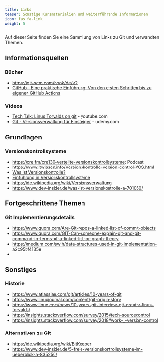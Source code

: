 ```yaml
---
title: Links
teaser: Sonstige Kursmaterialien und weiterführende Informationen
icon: fas fa-link
weight: 5
---
```


Auf dieser Seite finden Sie eine Sammlung von Links zu Git und verwandten Themen.

## Informationsquellen

### Bücher
- https://git-scm.com/book/de/v2
- [GitHub – Eine praktische Einführung: Von den ersten Schritten bis zu eigenen GitHub Actions](https://www.amazon.de/GitHub-praktische-Einf%C3%BChrung-Schritten-eigenen/dp/3960091419/ref=sr_1_1?__mk_de_DE=%C3%85M%C3%85%C5%BD%C3%95%C3%91&dchild=1&keywords=einf%C3%BChrung+git&qid=1618045256&sr=8-1)

### Videos

- [Tech Talk: Linus Torvalds on git](https://www.youtube.com/watch?v=4XpnKHJAok8) - youtube.com
- [Git - Versionsverwaltung für Einsteiger](https://www.udemy.com/course/git-versionsverwaltung-fuer-einsteiger) - udemy.com

## Grundlagen

### Versionskontrollsysteme

- https://cre.fm/cre130-verteilte-versionskontrollsysteme: Podcast
- https://www.itwissen.info/Versionskontrolle-version-control-VCS.html
- [Was ist Versionskontrolle?](https://www.atlassian.com/de/git/tutorials/what-is-version-control)
- [Einführung in Versionskontrollsysteme](https://wiki.linuxmuster.net/archiv/entwicklung:meta:git-tutorial:version-control)
- https://de.wikipedia.org/wiki/Versionsverwaltung
- https://www.dev-insider.de/was-ist-versionskontrolle-a-701050/

## Fortgeschrittene Themen

### Git Implementierungsdetails

- https://www.quora.com/Are-Git-repos-a-linked-list-of-commit-objects
- https://www.quora.com/GIT-Can-someone-explain-git-and-git-command-in-terms-of-a-linked-list-or-graph-theory
- https://medium.com/swlh/data-structures-used-in-git-implementation-a2c95bf4135e
- 

## Sonstiges

### Historie

- https://www.atlassian.com/git/articles/10-years-of-git
- https://www.linuxjournal.com/content/git-origin-story
- https://www.linux.com/news/10-years-git-interview-git-creator-linus-torvalds/
- https://insights.stackoverflow.com/survey/2015#tech-sourcecontrol
- https://insights.stackoverflow.com/survey/2018#work-_-version-control

### Alternativen zu Git

- https://de.wikipedia.org/wiki/BitKeeper
- https://www.dev-insider.de/5-freie-versionskontrollsysteme-im-ueberblick-a-835250/
